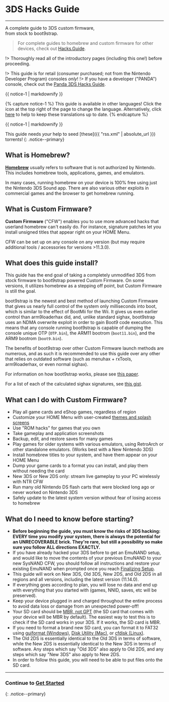 # 3DS Hacks Guide
---
A complete guide to 3DS custom firmware, <br /> from stock to boot9strap.

> For complete guides to homebrew and custom firmware for other devices, check out [Hacks.Guide](https://hacks.guide).

!> Thoroughly read all of the introductory pages (including this one!) before proceeding.

!> This guide is for retail (consumer purchased; not from the Nintendo Developer Program) consoles _only_!
!> If you have a developer ("PANDA") console, check out the [Panda 3DS Hacks Guide](https://panda.hacks.guide).


<div class="notice--danger">{{ notice-1 | markdownify }}</div>

{% capture notice-1 %}
This guide is available in other languages!
Click the <i class="fa fa-language" aria-hidden="true"></i> icon at the top right of the page to change the language.
Alternatively, click [here](https://crowdin.com/project/3ds-guide) to help to keep these translations up to date.
{% endcapture %}

<div class="notice--success">{{ notice-1 | markdownify }}</div>

This guide needs *your* help to seed [these]({{ "rss.xml" | absolute_url }}) torrents!
{: .notice--primary}

## What is Homebrew?

[**Homebrew**](https://en.wikipedia.org/wiki/List_of_homebrew_video_games) usually refers to software that is not authorized by Nintendo. This includes homebrew tools, applications, games, and emulators.

In many cases, running homebrew on your device is 100% free using just the Nintendo 3DS Sound app. There are also various other exploits in commercial games and the browser to get homebrew running.

## What is Custom Firmware?

**Custom Firmware** ("CFW") enables you to use more advanced hacks that userland homebrew can't easily do. For instance, signature patches let you install unsigned titles that appear right on your HOME Menu.

CFW can be set up on any console on any version (but may require additional tools / accessories for versions >11.3.0).

## What does this guide install?

This guide has the end goal of taking a completely unmodified 3DS from stock
firmware to boot9strap powered Custom Firmware. On some versions, it utilizes homebrew as a stepping off point, but Custom Firmware is still the goal.

boot9strap is the newest and best method of launching Custom Firmware that gives us nearly full control of the system only milliseconds into boot, which is similar to the effect of BootMii for the Wii. It gives us even earlier control than arm9loaderhax did, and, unlike standard sighax, boot9strap uses an NDMA overwrite exploit in order to gain Boot9 code execution. This means that any console running boot9strap is capable of dumping the console unique OTP (`OTP.bin`), the ARM11 bootrom (`boot11.bin`), and the ARM9 bootrom (`boot9.bin`).

The benefits of boot9strap over other Custom Firmware launch methods are numerous, and as such it is recommended to use this guide over any other that relies on outdated software (such as menuhax + rxTools, arm9loaderhax, or even normal sighax).

For information on how boot9strap works, please see [this paper](https://arxiv.org/abs/1802.00359).

For a list of each of the calculated sighax signatures, see [this gist](https://gist.github.com/SciresM/cdd2266efb80175d37eabbe86f9d8c52).

## What can I do with Custom Firmware?

+ Play all game cards and eShop games, regardless of region
+ Customize your HOME Menu with user-created [themes and splash screens](https://themeplaza.art/)
+ Use "ROM hacks" for games that you own
+ Take gameplay and application screenshots
+ Backup, edit, and restore saves for many games
+ Play games for older systems with various emulators, using RetroArch or other standalone emulators. (Works best with a New Nintendo 3DS)
+ Install homebrew titles to your system, and have them appear on your HOME Menu
+ Dump your game cards to a format you can install, and play them without needing the card
+ New 3DS or New 2DS only: stream live gameplay to your PC wirelessly with NTR CFW
+ Run many old Nintendo DS flash carts that were blocked long ago or never worked on Nintendo 3DS
+ Safely update to the latest system version without fear of losing access to homebrew

## What do I need to know before starting?

+ **Before beginning the guide, you must know the risks of 3DS hacking: EVERY time you modify your system, there is always the potential for an UNRECOVERABLE brick. They're rare, but still a possibility so make sure you follow ALL directions EXACTLY.**
+ If you have already hacked your 3DS before to get an EmuNAND setup, and would like to move the contents of your previous EmuNAND to your new SysNAND CFW, you should follow all instructions and restore your existing EmuNAND when prompted once you reach [Finalizing Setup](finalizing-setup).
+ This guide will work on New 3DS, Old 3DS, New 2DS, and Old 2DS in all regions and all versions, including the latest version (11.14.0).
+ If everything goes according to plan, you will lose no data and end up with everything that you started with (games, NNID, saves, etc will be preserved).
+ Keep your device plugged in and charged throughout the entire process to avoid data loss or damage from an unexpected power-off!
+ Your SD card should be [MBR, not GPT](http://www.howtogeek.com/245610/) (the SD card that comes with your device will be MBR by default). The easiest way to test this is to check if the SD card works in your 3DS. If it works, the SD card is MBR.
+ If you need to format a brand new SD card, you can format it to FAT32 using [guiformat (Windows)](formatting-sd-(windows)), [Disk Utility (Mac)](formatting-sd-(mac)), or [cfdisk (Linux)](formatting-sd-(linux)).
+ The Old 2DS is essentially identical to the Old 3DS in terms of software, while the New 2DS is essentially identical to the New 3DS in terms of software. Any steps which say "Old 3DS" also apply to Old 2DS, and any steps which say "New 3DS" also apply to New 2DS.
+ In order to follow this guide, you will need to be able to put files onto the SD card.

___

### Continue to [Get Started](get-started)
{: .notice--primary}
